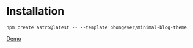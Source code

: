 # Installation
```
npm create astro@latest -- --template phongever/minimal-blog-theme
```
[Demo](https://minimal-blog-theme.vercel.app)
